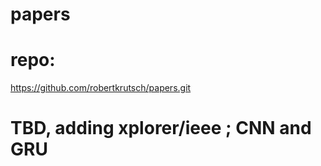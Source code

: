 # papers

# repo:

https://github.com/robertkrutsch/papers.git

# TBD, adding xplorer/ieee ; CNN and GRU